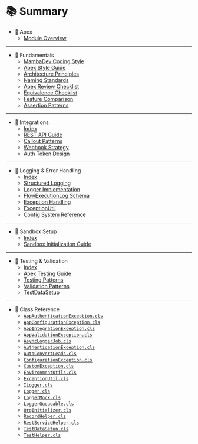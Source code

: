 # 📚 Summary

- 🧱 Apex
  - [Module Overview](/docs/apex/)

---

- 🧱 Fundamentals
  - [MambaDev Coding Style](/docs/apex/fundamentals/mamba-coding-style.md)
  - [Apex Style Guide](/docs/apex/fundamentals/mamba-apex-core-guide.md)
  - [Architecture Principles](/docs/apex/fundamentals/layered-architecture.md)
  - [Naming Standards](/docs/apex/fundamentals/naming-standards.md)
  - [Apex Review Checklist](/docs/apex/fundamentals/apex-review-checklist.md)
  - [Equivalence Checklist](/docs/apex/fundamentals/equivalence-checklist.md)
  - [Feature Comparison](/docs/apex/fundamentals/apex-feature-comparison.md)
  - [Assertion Patterns](/docs/apex/fundamentals/mamba-assertion-patterns.md)

---

- 🔗 Integrations
  - [Index](/docs/apex/integrations/)
  - [REST API Guide](/docs/apex/integrations/rest-api-guide.md)
  - [Callout Patterns](/docs/apex/integrations/callout-patterns.md)
  - [Webhook Strategy](/docs/apex/integrations/webhook-strategy.md)
  - [Auth Token Design](/docs/apex/integrations/auth-token-design.md)

---

- 🔁 Logging & Error Handling
  - [Index](/docs/apex/logging/)
  - [Structured Logging](/docs/apex/logging/structured-logging.md)
  - [Logger Implementation](/docs/apex/logging/logger-implementation.md)
  - [FlowExecutionLog Schema](/docs/apex/logging/flow-execution-log.md#fields)
  - [Exception Handling](/docs/apex/logging/exception-handling.md)
  - [ExceptionUtil](/docs/apex/logging/exception-util.md#usage)
  - [Config System Reference](/docs/apex/logging/config-system.md)

---

- 🧪 Sandbox Setup
  - [Index](/docs/apex/sandbox/)
  - [Sandbox Initialization Guide](/docs/apex/sandbox/sandbox-init-guide.md)

---

- 🧪 Testing & Validation
  - [Index](/docs/apex/testing/)
  - [Apex Testing Guide](/docs/apex/testing/apex-testing-guide.md)
  - [Testing Patterns](/docs/apex/testing/testing-patterns.md)
  - [Validation Patterns](/docs/apex/testing/validation-patterns.md)
  - [TestDataSetup](/docs/apex/testing/test-data-setup.md)

---

- 🧬 Class Reference
  - [`AppAuthenticationException.cls`](/src/classes/app-authentication-exception.cls)
  - [`AppConfigurationException.cls`](/src/classes/app-configuration-exception.cls)
  - [`AppIntegrationException.cls`](/src/classes/app-integration-exception.cls)
  - [`AppValidationException.cls`](/src/classes/app-validation-exception.cls)
  - [`AsyncLoggerJob.cls`](/src/classes/async-logger-job.cls)
  - [`AuthenticationException.cls`](/src/classes/authentication-exception.cls)
  - [`AutoConvertLeads.cls`](/src/classes/auto-convert-leads.cls)
  - [`ConfigurationException.cls`](/src/classes/configuration-exception.cls)
  - [`CustomException.cls`](/src/classes/custom-exception.cls)
  - [`EnvironmentUtils.cls`](/src/classes/environment-utils.cls)
  - [`ExceptionUtil.cls`](/src/classes/exception-util.cls)
  - [`ILogger.cls`](/src/classes/ilogger.cls)
  - [`Logger.cls`](/src/classes/logger.cls)
  - [`LoggerMock.cls`](/src/classes/logger-mock.cls)
  - [`LoggerQueueable.cls`](/src/classes/logger-queueable.cls)
  - [`OrgInitializer.cls`](/src/classes/org-initializer.cls)
  - [`RecordHelper.cls`](/src/classes/record-helper.cls)
  - [`RestServiceHelper.cls`](/src/classes/rest-service-helper.cls)
  - [`TestDataSetup.cls`](/src/classes/test-data-setup.cls)
  - [`TestHelper.cls`](/src/classes/test-helper.cls)
